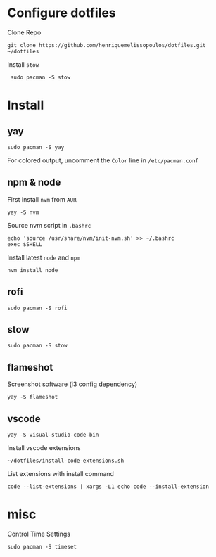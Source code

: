# Configure dotfiles
Clone Repo
```
git clone https://github.com/henriquemelissopoulos/dotfiles.git ~/dotfiles
```

Install `stow`
```
 sudo pacman -S stow
```

# Install
## yay
```
sudo pacman -S yay
```

For colored output, uncomment the `Color` line in `/etc/pacman.conf`

## npm & node
First install `nvm` from `AUR`
```
yay -S nvm
```

Source nvm script in `.bashrc`
```
echo 'source /usr/share/nvm/init-nvm.sh' >> ~/.bashrc
exec $SHELL
```

Install latest `node` and `npm`
```
nvm install node
```

## rofi
```
sudo pacman -S rofi
```

## stow
```
sudo pacman -S stow
```

## flameshot
Screenshot software (i3 config dependency)
```
yay -S flameshot
```

## vscode
```
yay -S visual-studio-code-bin
```

Install vscode extensions
```
~/dotfiles/install-code-extensions.sh
```

List extensions with install command
```
code --list-extensions | xargs -L1 echo code --install-extension
```

# misc

Control Time Settings
```
sudo pacman -S timeset
```
